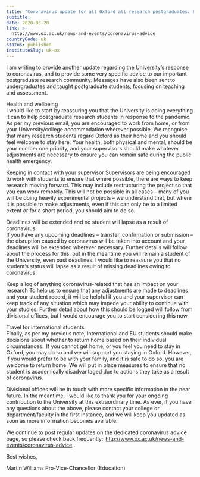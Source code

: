 ```yaml
---
title: "Coronavirus update for all Oxford all research postgraduates: Friday  20 March 2020"
subtitle: 
date: 2020-03-20
link: >-
  http://www.ox.ac.uk/news-and-events/coronavirus-advice
countryCode: uk
status: published
instituteSlug: uk-ox
---
```

I am writing to provide another update regarding the University’s response to coronavirus, and to provide some very specific advice to our important postgraduate research community. Messages have also been sent to undergraduates and taught postgraduate students, focusing on teaching and assessment.  

Health and wellbeing  
I would like to start by reassuring you that the University is doing everything it can to help postgraduate research students in response to the pandemic. As per my previous email, you are encouraged to work from home, or from your University/college accommodation wherever possible. We recognise that many research students regard Oxford as their home and you should feel welcome to stay here. Your health, both physical and mental, should be your number one priority, and your supervisors should make whatever adjustments are necessary to ensure you can remain safe during the public health emergency.
  
Keeping in contact with your supervisor 
Supervisors are being encouraged to work with students to ensure that where possible, there are ways to keep research moving forward. This may include restructuring the project so that you can work remotely. This will not be possible in all cases – many of you will be doing heavily experimental projects – we understand that, but where it is possible to make adjustments, even if this can only be to a limited extent or for a short period, you should aim to do so.
 
Deadlines will be extended and no student will lapse as a result of coronavirus  
If you have any upcoming deadlines – transfer, confirmation or submission – the disruption caused by coronavirus will be taken into account and your deadlines will be extended wherever necessary. Further details will follow about the process for this, but in the meantime you will remain a student of the University, even past deadlines. I would like to reassure you that no student’s status will lapse as a result of missing deadlines owing to coronavirus.
 
Keep a log of anything coronavirus-related that has an impact on your research 
To help us to ensure that any adjustments are made to deadlines and your student record, it will be helpful if you and your supervisor can keep track of any situation which may impede your ability to continue with your studies. Further detail about how this should be logged will follow from divisional offices, but I would encourage you to start considering this now
  
Travel for international students  
Finally, as per my previous note, International and EU students should make decisions about whether to return home based on their individual circumstances.  If you cannot get home, or you feel you need to stay in Oxford, you may do so and we will support you staying in Oxford. However, if you would prefer to be with your family, and it is safe to do so, you are welcome to return home. We will put in place measures to ensure that no student is academically disadvantaged due to actions they take as a result of coronavirus.
 
Divisional offices will be in touch with more specific information in the near future. In the meantime, I would like to thank you for your ongoing contribution to the University at this extraordinary time. As ever, if you have any questions about the above, please contact your college or department/faculty in the first instance, and we will keep you updated as soon as more information becomes available.   

We continue to post regular updates on the dedicated coronavirus advice page, so please check back frequently:  http://www.ox.ac.uk/news-and-events/coronavirus-advice . 

Best wishes, 

Martin Williams
Pro-Vice-Chancellor (Education)